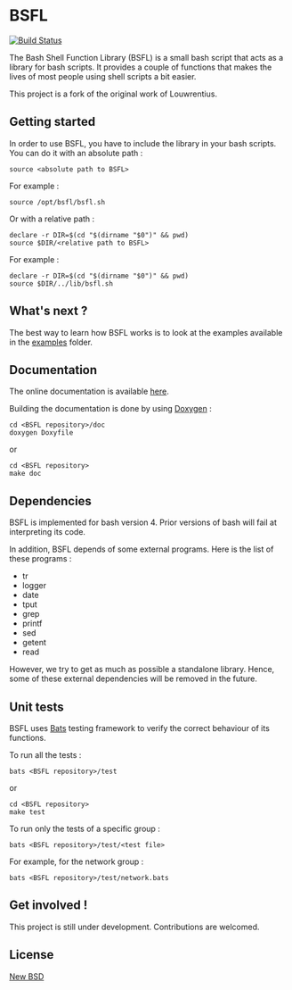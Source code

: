 # BSFL

[![Build Status](https://travis-ci.org/SkypLabs/bsfl.svg?branch=master)](https://travis-ci.org/SkypLabs/bsfl)

The Bash Shell Function Library (BSFL) is a small bash script that
acts as a library for bash scripts. It provides a couple of functions
that makes the lives of most people using shell scripts a bit easier.

This project is a fork of the original work of Louwrentius.

## Getting started

In order to use BSFL, you have to include the library in your bash
scripts. You can do it with an absolute path :

    source <absolute path to BSFL>

For example :

    source /opt/bsfl/bsfl.sh

Or with a relative path :

    declare -r DIR=$(cd "$(dirname "$0")" && pwd)
    source $DIR/<relative path to BSFL>

For example :

    declare -r DIR=$(cd "$(dirname "$0")" && pwd)
    source $DIR/../lib/bsfl.sh

## What's next ?

The best way to learn how BSFL works is to look at the examples
available in the [examples][2] folder.

## Documentation

The online documentation is available [here][3].

Building the documentation is done by using [Doxygen][5] :

    cd <BSFL repository>/doc
    doxygen Doxyfile

or

    cd <BSFL repository>
    make doc

## Dependencies

BSFL is implemented for bash version 4. Prior versions of bash will
fail at interpreting its code.

In addition, BSFL depends of some external programs. Here is the list
of these programs :

* tr
* logger
* date
* tput
* grep
* printf
* sed
* getent
* read

However, we try to get as much as possible a standalone
library. Hence, some of these external dependencies will be removed in
the future.

## Unit tests

BSFL uses [Bats][4] testing framework to verify the correct behaviour
of its functions.

To run all the tests :

    bats <BSFL repository>/test

or

    cd <BSFL repository>
    make test

To run only the tests of a specific group :

    bats <BSFL repository>/test/<test file>

For example, for the network group :

    bats <BSFL repository>/test/network.bats

## Get involved !

This project is still under development. Contributions are welcomed.

## License

[New BSD][1]

 [1]: http://opensource.org/licenses/BSD-3-Clause
 [2]: https://github.com/SkypLabs/bsfl/tree/master/examples
 [3]: http://skyplabs.github.io/bsfl
 [4]: https://github.com/sstephenson/bats
 [5]: http://doxygen.org/
